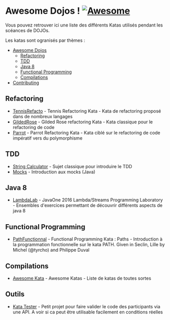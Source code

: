 Awesome Dojos ! [![Awesome](https://cdn.rawgit.com/sindresorhus/awesome/d7305f38d29fed78fa85652e3a63e154dd8e8829/media/badge.svg)](https://github.com/sindresorhus/awesome)
=============

Vous pouvez retrouver ici une liste des différents Katas utilisés pendant les scéances de DOJOs.

Les katas sont ogranisés par thèmes :

- [Awesome Dojos](#awesome-dojos)
    - [Refactoring](#refactoring)
    - [TDD](#tdd)
    - [Java 8](#java8)
    - [Functional Programming](#functional-programming)
    - [Compilations](#compilations)
- [Contributing](#contributing)

## Refactoring
* [TennisRefacto](https://github.com/emilybache/Tennis-Refactoring-Kata) - Tennis Refactoring Kata - Kata de refactoring proposé dans de nombreux langages
* [GildedRose](https://github.com/jripault/KataGildedRose) - Gilded Rose refactoring Kata - Kata classique pour le refactoring de code
* [Parrot](https://github.com/emilybache/Parrot-Refactoring-Kata) - Parrot Refactoring Kata - Kata ciblé sur le refactoring de code impératif vers du  polymorphisme

## TDD
* [String Calculator](https://github.com/jripault/KataStringCalculator) - Sujet classique pour introduire le TDD
* [Mocks](https://github.com/jripault/KataMock) - Introduction aux mocks (Java)

## Java 8
* [LambdaLab](https://github.com/stuart-marks/LambdaHOLv2) - JavaOne 2016 Lambda/Streams Programming Laboratory - Ensembles d'exercices permettant de découvrir différents aspects de java 8

## Functional Programming
* [PathFunctionnal](https://github.com/tyrcho/path-kata) - Functional Programming Kata : Paths - Introduction à la programmation fonctionnelle sur le kata PATH. Given in Seclin, Lille by Michel (@tyrcho) and Philippe Duval 

## Compilations
* [Awesome Kata](https://github.com/gamontalvo/awesome-katas) - Awesome Katas - Liste de katas de toutes sortes


## Outils
* [Kata Tester](https://github.com/jripault/KataTester) - Petit projet pour faire valider le code des participants via une API. A voir si ca peut être utilisable facilement en conditions réelles
